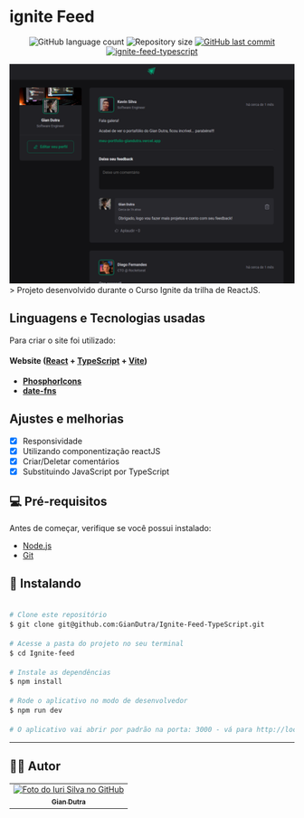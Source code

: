 # ignite Feed

<p align="center">
  <img alt="GitHub language count" src="https://img.shields.io/github/languages/count/GianDutra/Ignite-Feed-TypeScript?color=%2304D361">

  <img alt="Repository size" src="https://img.shields.io/github/repo-size/GianDutra/Ignite-Feed-TypeScript">
 
  <a href="https://github.com/GianDutra/coffee-delivery/commits/master">
    <img alt="GitHub last commit" src="https://img.shields.io/github/last-commit/GianDutra/Ignite-Feed-TypeScript">
  </a>
  

 <a href="https://ignite-feed-type-script.vercel.app/">
    <img alt="ignite-feed-typescript" src="https://img.shields.io/badge/ignite-feed-%237159c1?style=flat&logo=ghost">
  </a>
  
</p>
<img src="./.github/1.png" alt="coffee" title="coffee">
> Projeto desenvolvido durante o Curso Ignite da trilha de ReactJS.

## Linguagens e Tecnologias usadas

Para criar o site foi utilizado:

#### **Website**  ([React](https://reactjs.org/)  +  [TypeScript](https://www.typescriptlang.org/) + [Vite](https://vitejs.dev/))

- **[PhosphorIcons](https://phosphoricons.com/)**
- **[date-fns](https://date-fns.org/)**
  
## Ajustes e melhorias

- [x] Responsividade
- [x] Utilizando componentização reactJS
- [x] Criar/Deletar comentários
- [x] Substituindo JavaScript por TypeScript

## 💻 Pré-requisitos

Antes de começar, verifique se você possui instalado:

* [Node.js](https://nodejs.org/en/)
* [Git](https://git-scm.com)

## 🚀 Instalando <Ignite-Feed-TypeScript>

 
```bash

# Clone este repositório
$ git clone git@github.com:GianDutra/Ignite-Feed-TypeScript.git

# Acesse a pasta do projeto no seu terminal
$ cd Ignite-feed

# Instale as dependências
$ npm install

# Rode o aplicativo no modo de desenvolvedor
$ npm run dev

# O aplicativo vai abrir por padrão na porta: 3000 - vá para http://localhost:3000/

```

---


## 👨‍💼 Autor

<table>
  <tr>
    <td align="center">
      <a href="#">
        <img src="https://github.com/GianDutra.png" width="100px;" alt="Foto do Iuri Silva no GitHub"/><br>
        <sub>
          <b>Gian Dutra</b>
        </sub>
      </a>
    </td>
  </tr>
</table>
